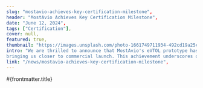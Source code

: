 ```yaml
---
slug: "mostavio-achieves-key-certification-milestone",
header: "MostAvio Achieves Key Certification Milestone",
date: "June 12, 2024",
tags: ["Certification"],
cover: null,
featured: true,
thumbnail: "https://images.unsplash.com/photo-1661749711934-492cd19a25c3?ixlib=rb-1.2.1&ixid=MnwxMjA3fDB8MHxwaG90by1wYWdlfHx8fGVufDB8fHx8&auto=format&fit=crop&w=1674&q=80",
intro: "We are thrilled to announce that MostAvio's eVTOL prototype has successfully passed a major certification milestone, \
bringing us closer to commercial launch. This achievement underscores our commitment to safety and innovation in urban air mobility.",
link: "/news/mostavio-achieves-key-certification-milestone",
---
```


#{frontmatter.title}